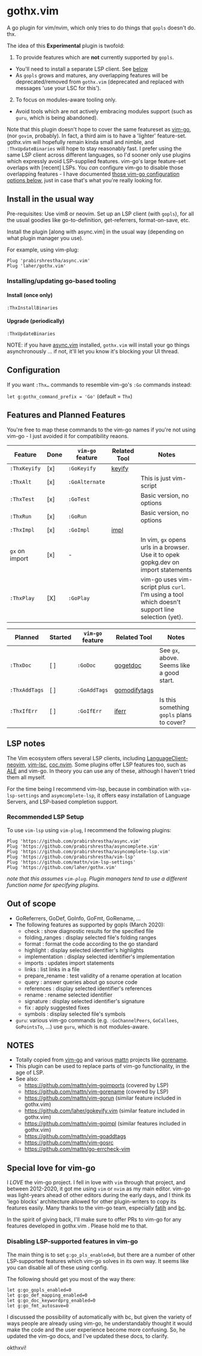 # gothx.vim

A go plugin for vim/nvim, which only tries to do things that `gopls` doesn't do. thx.

The idea of this **Experimental** plugin is twofold:

 1. To provide features which are **not** currently supported by `gopls`.
   * You'll need to install a separate LSP client. See [below](#recommended-lsp-setup)
   * As `gopls` grows and matures, any overlapping features will be deprecated/removed from `gothx.vim` (deprecated and replaced with messages 'use your LSC for this').
 2. To focus on modules-aware tooling only. 
   * Avoid tools which are not actively embracing modules support (such as `guru`, which is being abandoned).

Note that this plugin doesn't hope to cover the same featureset as [vim-go](https://github.com/fatih/vim-go), (nor `govim`, probably). In fact, a third aim is to have a 'lighter' feature-set. gothx.vim will hopefully remain kinda small and nimble, and `:ThxUpdateBinaries` will hope to stay reasonably fast. 
I prefer using the same LSP client across different languages, so I'd sooner only use plugins which expressly avoid LSP-supplied features. vim-go's large feature-set overlaps with [recent] LSPs. You _can_ configure vim-go to disable those overlapping features - I have documented [those vim-go configuration options below](#disabling-lsp-supported-features-in-vim-go), just in case that's what you're really looking for. 

## Install in the usual way

Pre-requisites: Use vim8 or neovim. Set up an LSP client (with `gopls`), for all the usual goodies like go-to-definition, get-referrers, format-on-save, etc.

Install the plugin [along with async.vim] in the usual way (depending on what plugin manager you use).

For example, using vim-plug:

```viml
Plug 'prabirshrestha/async.vim'
Plug 'laher/gothx.vim'
```

### Installing/updating go-based tooling 

#### Install (once only)

```vim
:ThxInstallBinaries
```

#### Upgrade (periodically)

```vim
:ThxUpdateBinaries
```

NOTE: if you have [async.vim](https://github.com/prabirshrestha/async.vim) installed, `gothx.vim` will install your go things asynchronously … if not, it'll let you know it's blocking your UI thread.

## Configuration

If you want `:Thx…` commands to resemble vim-go's `:Go` commands instead:

`let g:gothx_command_prefix = 'Go'` (default = `Thx`)


## Features and Planned Features

You're free to map these commands to the vim-go names if you're not using vim-go - I just avoided it for compatibility reaons.

| Feature        | Done     | `vim-go` feature   | Related Tool                            | Notes  |
|----------------|----------|--------------------|-----------------------------------------|--------|
| `:ThxKeyify`   | [x]      | `:GoKeyify`        | [keyify](honnef.co/go/tools/cmd/keyify) |        | 
| `:ThxAlt`      | [x]      | `:GoAlternate`     | | This is just vim-script |
| `:ThxTest`     | [x]      | `:GoTest`          | | Basic version, no options |
| `:ThxRun`      | [x]      | `:GoRun`           | | Basic version, no options |
| `:ThxImpl`     | [x]      | `:GoImpl`          | [impl](https://github.com/josharian/impl) |  |
| `gx` on import | [x]      | -                  | | In vim, `gx` opens urls in a browser. Use it to opek gopkg.dev on import statements |
| `:ThxPlay`     | [X]      | `:GoPlay`          | | vim-go uses vim-script plus `curl`. I'm using a tool which doesn't support line selection (yet). |


| Planned        | Started | `vim-go` feature | Related Tool                            | Notes  |
|----------------|---------|--------------------|-----------------------------------------|--------|
| `:ThxDoc`      | [ ]     | `:GoDoc`           | [gogetdoc](https://github.com/zmb3/gogetdoc)  | See `gx`, above. Seems like a good start. |
| `:ThxAddTags`  | [ ]     | `:GoAddTags`       | [gomodifytags](https://github.com/fatih/gomodifytags) | |
| `:ThxIfErr`    | [ ]     | `:GoIfErr`         | [iferr](https://github.com/koron/iferr) | Is this something `gopls` plans to cover? |

## LSP notes

The Vim ecosystem offers several LSP clients, including [LanguageClient-neovim](github.com/autozimu/LanguageClient-neovim), [vim-lsc](github.com/natebosch/vim-lsc), [coc.nvim](github.com/neoclide/coc.nvim). Some plugins offer LSP features too, such as [ALE](github.com/w0rp/ale) and vim-go. In theory you can use any of these, although I haven't tried them all myself.

For the time being I recommend vim-lsp, because in combination with `vim-lsp-settings` and `asymcomplete-lsp`, it offers easy installation of Language Servers, and LSP-based completion support.

### Recommended LSP Setup

To use `vim-lsp` using `vim-plug`, I recommend the following plugins:

```viml
Plug 'https://github.com/prabirshrestha/async.vim'
Plug 'https://github.com/prabirshrestha/asyncomplete.vim'
Plug 'https://github.com/prabirshrestha/asyncomplete-lsp.vim'
Plug 'https://github.com/prabirshrestha/vim-lsp'
Plug 'https://github.com/mattn/vim-lsp-settings'
Plug 'https://github.com/laher/gothx.vim'
```

_note that this assumes `vim-plug`. Plugin managers tend to use a different function name for specifying plugins._

## Out of scope

 * GoReferrers, GoDef, GoInfo, GoFmt, GoRename, ...
 * The following features as supported by gopls (March 2020):
    * check : show diagnostic results for the specified file
    * folding_ranges : display selected file's folding ranges
    * format : format the code according to the go standard
    * highlight : display selected identifier's highlights
    * implementation : display selected identifier's implementation
    * imports : updates import statements
    * links : list links in a file
    * prepare_rename : test validity of a rename operation at location
    * query : answer queries about go source code
    * references : display selected identifier's references
    * rename : rename selected identifier
    * signature : display selected identifier's signature
    * fix : apply suggested fixes
    * symbols : display selected file's symbols
 * `guru`: various vim-go commands (e.g. `:GoChannelPeers`, `GoCallees`, `GoPointsTo`, …) use `guru`, which is not modules-aware.

## NOTES

 * Totally copied from [vim-go](https://github.com/fatih/vim-go) and various [mattn](https://github.com/mattn) projects like [gorename](https://github.com/mattn/vim-gorename).
 * This plugin can be used to replace parts of vim-go functionality, in the age of LSP. 
 * See also:
   * https://github.com/mattn/vim-goimports (covered by LSP)
   * https://github.com/mattn/vim-gorename (covered by LSP)
   * https://github.com/mattn/vim-gorun (similar feature included in gothx.vim)
   * https://github.com/laher/gokeyify.vim (similar feature included in gothx.vim)
   * https://github.com/mattn/vim-goimpl (similar features included in gothx.vim)
   * https://github.com/mattn/vim-goaddtags 
   * https://github.com/mattn/vim-gosrc
   * https://github.com/mattn/go-errcheck-vim

## Special love for vim-go

I *LOVE* the vim-go project. I fell in love with `vim` through that project, and between 2012-2020, it got me using `vim` or `nvim` as my main editor. vim-go was light-years ahead of other editors during the early days, and I think its 'lego blocks' architecture allowed for other plugin-writers to copy its features easily. Many thanks to the vim-go team, especially [fatih](https://github.com/fatih) and [bc](https://github.com/bhcleek). 

In the spirit of giving back, I'll make sure to offer PRs to vim-go for any features developed in gothx.vim . Please hold me to that.

### Disabling LSP-supported features in vim-go 

The main thing is to set `g:go_pls_enabled=0`, but there are a number of other LSP-supported features which vim-go solves in its own way. It seems like you can disable all of these using config. 

The following should get you most of the way there:

```
let g:go_gopls_enabled=0
let g:go_def_mapping_enabled=0
let g:go_doc_keywordprg_enabled=0
let g:go_fmt_autosave=0
```

I discussed the possibility of automatically with bc, but given the variety of ways people are already using vim-go, he understandably thought it would make the code and the user experience become more confusing. So, he updated the vim-go docs, and I've updated these docs, to clarify.


okthxvi!
